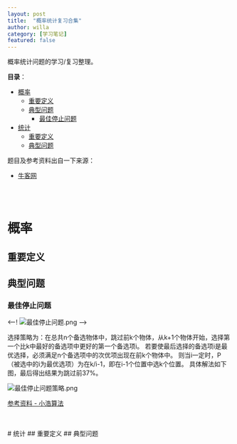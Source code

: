 ```yaml
---
layout: post
title:  "概率统计复习合集"
author: willa
category: [学习笔记]
featured: false
---
```


概率统计问题的学习/复习整理。

__目录__：
- [概率](#--)
  * [重要定义](#----)
  * [典型问题](#----)
    + [最佳停止问题](#------)
- [统计](#--)
  * [重要定义](#-----1)
  * [典型问题](#-----1)


题目及参考资料出自一下来源：
- [牛客网](https://www.nowcoder.com/tutorial/95/b53cf42a963e4f25aacae2251e8efaf8)
<br/>
<br/>

# 概率
## 重要定义
## 典型问题
### 最佳停止问题
<--! ![最佳停止问题.png](https://i.loli.net/2020/09/22/XHd3peYbvqsZVJE.png) -->

选择策略为：在总共n个备选物体中，跳过前k个物体，从k+1个物体开始，选择第一个比k中最好的备选项中更好的第一个备选项i。
若要使最后选择的备选项i是最优选择，必须满足n个备选项中的次优项出现在前k个物体中。
则当i一定时，P（被选中的i为最优选项）为在k/i-1，即在i-1个位置中选k个位置。
具体解法如下图，最后得出结果为跳过前37%。

![最佳停止问题策略.png](https://i.loli.net/2020/09/22/M2dpmaDgjvXiOx1.png)

[参考资料 - 小浩算法](https://blog.csdn.net/weixin_40446252/article/details/106798964?utm_medium=distribute.pc_relevant.none-task-blog-title-3&spm=1001.2101.3001.4242)

<br/>
<br/>
# 统计
## 重要定义
## 典型问题
